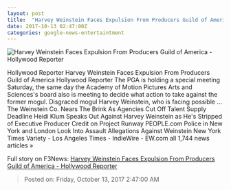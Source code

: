 ```yaml
---
layout: post
title:  "Harvey Weinstein Faces Expulsion From Producers Guild of America - Hollywood Reporter"
date: 2017-10-13 02:47:00Z
categories: google-news-entertaintment
---
```


![Harvey Weinstein Faces Expulsion From Producers Guild of America - Hollywood Reporter](http://cdn1.thr.com/sites/default/files/2017/10/gettyimages-509455980_-_h_2017.jpg)

Hollywood Reporter Harvey Weinstein Faces Expulsion From Producers Guild of America Hollywood Reporter The PGA is holding a special meeting Saturday, the same day the Academy of Motion Pictures Arts and Sciences's board also is meeting to decide what action to take against the former mogul. Disgraced mogul Harvey Weinstein, who is facing possible ... The Weinstein Co. Nears The Brink As Agencies Cut Off Talent Supply Deadline Heidi Klum Speaks Out Against Harvey Weinstein as He's Stripped of Executive Producer Credit on Project Runway PEOPLE.com Police in New York and London Look Into Assault Allegations Against Weinstein New York Times Variety - Los Angeles Times - IndieWire - EW.com all 1,744 news articles »


Full story on F3News: [Harvey Weinstein Faces Expulsion From Producers Guild of America - Hollywood Reporter](http://www.f3nws.com/n/UPfJNB)

> Posted on: Friday, October 13, 2017 2:47:00 AM

